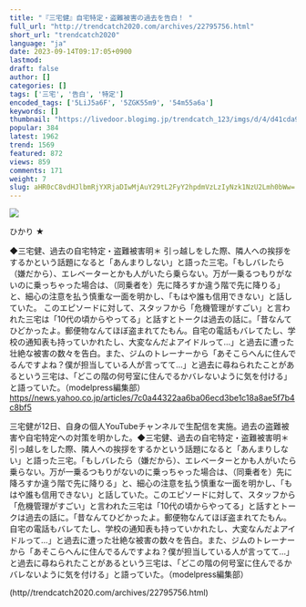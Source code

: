```yaml
---
title: "『三宅健』自宅特定・盗難被害の過去を告白！ "
full_url: "http://trendcatch2020.com/archives/22795756.html"
short_url: "trendcatch2020"
language: "ja"
date: 2023-09-14T09:17:05+0900
lastmod: 
draft: false
author: []
categories: []
tags: ['三宅', '告白', '特定']
encoded_tags: ['5LiJ5a6F', '5ZGK55m9', '54m55a6a']
keywords: []
thumbnail: "https://livedoor.blogimg.jp/trendcatch_123/imgs/d/4/d41cda98.jpg"
popular: 384
latest: 1962
trend: 1569
featured: 872
views: 859
comments: 171
weight: 7
slug: aHR0cC8vdHJlbmRjYXRjaDIwMjAuY29tL2FyY2hpdmVzLzIyNzk1NzU2Lmh0bWw=
---
```


![](https://livedoor.blogimg.jp/trendcatch_123/imgs/d/4/d41cda98.jpg)

<div><p>ひかり ★ </p> ◆三宅健、過去の自宅特定・盗難被害明＊ 引っ越しをした際、隣人への挨拶をするかという話題になると「あんまりしない」と語った三宅。「もしバレたら（嫌だから）、エレベーターとかも人がいたら乗らない。万が一乗るつもりがないのに乗っちゃった場合は、（同乗者を）先に降ろすか違う階で先に降りる」と、細心の注意を払う慎重な一面を明かし、「もはや誰も信用できない」と話していた。 このエピソードに対して、スタッフから「危機管理がすごい」と言われた三宅は「10代の頃からやってる」と話すとトークは過去の話に。「昔なんてひどかったよ。郵便物なんてほぼ盗まれてたもん。自宅の電話もバレてたし、学校の通知表も持っていかれたし、大変なんだよアイドルって…」と過去に遭った壮絶な被害の数々を告白。また、ジムのトレーナーから「あそこらへんに住んでるんですよね？僕が担当している人が言ってて…」と過去に尋ねられたことがあるという三宅は、「どこの階の何号室に住んでるかバレないように気を付ける」と語っていた。（modelpress編集部） <a target='_blank' href='https//news.yahoo.co.jp/articles/7c0a44322aa6ba06ecd3be1c18a8ae5f7b4c8bf5'>https//news.yahoo.co.jp/articles/7c0a44322aa6ba06ecd3be1c18a8ae5f7b4c8bf5</a> <p>三宅健が12日、自身の個人YouTubeチャンネルで生配信を実施。過去の盗難被害や自宅特定への対策を明かした。◆三宅健、過去の自宅特定・盗難被害明＊引っ越しをした際、隣人への挨拶をするかという話題になると「あんまりしない」と語った三宅。「もしバレたら（嫌だから）、エレベーターとかも人がいたら乗らない。万が一乗るつもりがないのに乗っちゃった場合は、（同乗者を）先に降ろすか違う階で先に降りる」と、細心の注意を払う慎重な一面を明かし、「もはや誰も信用できない」と話していた。このエピソードに対して、スタッフから「危機管理がすごい」と言われた三宅は「10代の頃からやってる」と話すとトークは過去の話に。「昔なんてひどかったよ。郵便物なんてほぼ盗まれてたもん。自宅の電話もバレてたし、学校の通知表も持っていかれたし、大変なんだよアイドルって…」と過去に遭った壮絶な被害の数々を告白。また、ジムのトレーナーから「あそこらへんに住んでるんですよね？僕が担当している人が言ってて…」と過去に尋ねられたことがあるという三宅は、「どこの階の何号室に住んでるかバレないように気を付ける」と語っていた。（modelpress編集部）</p></div>

(http//trendcatch2020.com/archives/22795756.html)
